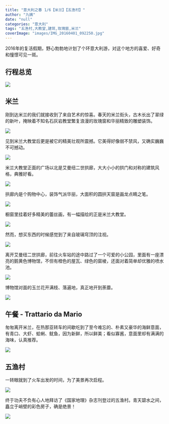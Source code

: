 ```yaml
---
title: "意大利之春 1/6【米兰】【五渔村】"
author: "九姨"
date: "null"
categories: "意大利"
tags: "五渔村,大教堂,建筑,玫瑰窗,米兰"
coverImage: "images/IMG_20160401_092250.jpg"
---
```


2016年的复活假期，野心勃勃地计划了个环意大利游，对这个地方的喜爱、好奇和憧憬可见一斑。

## 行程总览

![](images/Screen-Shot-2018-10-21-at-15.53.39.png)

## 米兰

刚到达米兰的我们就接收到了来自艺术的惊喜。春天的米兰街头，古木长出了翠绿的新叶，掩映着不知名石灰岩教堂繁复浪漫的玫瑰窗和华丽精致的雕塑装饰。

![](images/IMG_20160401_081153-e1539439774691.jpg)

见到米兰大教堂后更是被它的精美壮观所震撼。它美得好像弱不禁风，又确实巍巍不可撼动。

![](images/IMG_20160401_081850.jpg)

米兰大教堂正面的广场以北是艾曼纽二世拱廊，大大小小的拱门和对称的建筑风格，典雅好看。

![](images/IMG_20160401_081744.jpg)

拱廊内是个购物中心，装饰气派华丽，大面积的圆拱天窗是画龙点睛之笔。

![](images/IMG_20160401_083020-e1539439789555.jpg)

橱窗里挂着好多精美的蕾丝画，有一幅描绘的正是米兰大教堂。

![](images/IMG_0338-e1539509162452.jpg)

然而，想买东西的时候感觉到了来自玻璃穹顶的注视。

![](images/IMG_20160401_083317.jpg)

离开艾曼纽二世拱廊，前往火车站的途中路过了一个可爱的小公园，里面有一座漂亮的鹅黄色博物馆，不但有橙色的屋瓦、绿色的窗棱，还面对着简单却优雅的喷水池。

![](images/IMG_20160401_092711.jpg)

博物馆对面的玉兰花开满枝、落遍地，真正地开到荼蘼。

![](images/IMG_20160401_092043.jpg)

## 午餐 - Trattario da Mario

匆匆离开米兰，在热那亚转车的间歇吃到了至今难忘的、朴素又豪华的海鲜意面，有青口、大虾、蛤蜊、鱿鱼，因为新鲜，所以鲜美；看似寡酱，意面里却有满满的海味，认真推荐。

![](images/IMG_0351.jpg)

## 五渔村

一转眼就到了火车出发的时间，为了美景再次启程。

![](images/IMG_20160401_172920.jpg)

终于功夫不负有心人地拜访了《国家地理》杂志刊登过的五渔村。青天碧水之间，矗立于峭壁的彩色房子，确是绝景！

![](images/IMG_20160401_152640.jpg)
